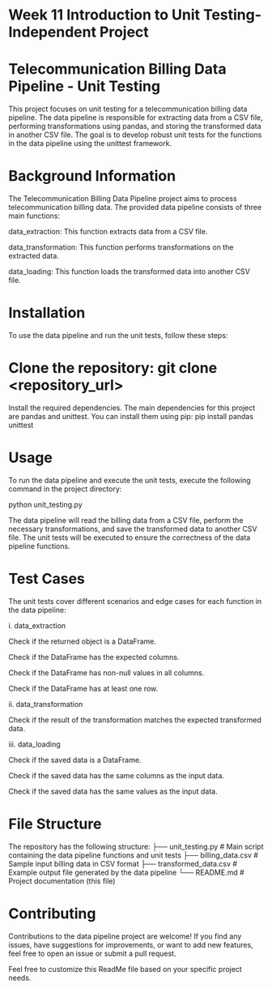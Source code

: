 # Week 11 Introduction to Unit Testing- Independent Project

# Telecommunication Billing Data Pipeline - Unit Testing
This project focuses on unit testing for a telecommunication billing data pipeline. The data pipeline is responsible for extracting data from a CSV file, performing transformations using pandas, and storing the transformed data in another CSV file. The goal is to develop robust unit tests for the functions in the data pipeline using the unittest framework.</p>

# Background Information
The Telecommunication Billing Data Pipeline project aims to process telecommunication billing data. The provided data pipeline consists of three main functions:

data_extraction: This function extracts data from a CSV file.</p>
data_transformation: This function performs transformations on the extracted data.</p>
data_loading: This function loads the transformed data into another CSV file.</p>

# Installation
To use the data pipeline and run the unit tests, follow these steps:</p>

# Clone the repository: git clone <repository_url>
Install the required dependencies. The main dependencies for this project are pandas and unittest. 
You can install them using pip: pip install pandas unittest

# Usage
To run the data pipeline and execute the unit tests, execute the following command in the project directory:

python unit_testing.py

The data pipeline will read the billing data from a CSV file, perform the necessary transformations, and save the transformed data to another CSV file. The unit tests will be executed to ensure the correctness of the data pipeline functions.</p>

# Test Cases
The unit tests cover different scenarios and edge cases for each function in the data pipeline:

i. data_extraction</p>
Check if the returned object is a DataFrame.</p>
Check if the DataFrame has the expected columns.</p>
Check if the DataFrame has non-null values in all columns.</p>
Check if the DataFrame has at least one row.</p>

ii. data_transformation</p>
Check if the result of the transformation matches the expected transformed data.</p>

iii. data_loading </p>
Check if the saved data is a DataFrame.</p>
Check if the saved data has the same columns as the input data.</p>
Check if the saved data has the same values as the input data.</p>

# File Structure
The repository has the following structure:
├── unit_testing.py        # Main script containing the data pipeline functions and unit tests
├── billing_data.csv       # Sample input billing data in CSV format
├── transformed_data.csv   # Example output file generated by the data pipeline
└── README.md              # Project documentation (this file)

# Contributing
Contributions to the data pipeline project are welcome! If you find any issues, have suggestions for improvements, or want to add new features, feel free to open an issue or submit a pull request.

Feel free to customize this ReadMe file based on your specific project needs.
